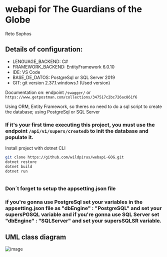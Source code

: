 # webapi for The Guardians of the Globe

Reto Sophos

## Details of configuration:

* LENGUAGE_BACKEND: C#
* FRAMEWORK_BACKEND: EntityFramework 6.0.10
* IDE: VS Code
* BASE_DE_DATOS: PostgreSql or SQL Server 2019
* GIT: git version 2.37.1.windows.1 (Used version)

Documentation on: endpoint `/swagger/` or `https://www.getpostman.com/collections/347517c2bc726ac861f6`

Using ORM, Entity Framework, so theres no need to do a sql script to create the database; using PostgreSql or SQL Server

### If it's your first time executing this project, you must use the endpoint `/api/v1/supers/createdb` to init the database and populate it.

Install project with dotnet CLI

```bash
git clone https://github.com/wildpirus/webapi-GOG.git
dotnet restore
dotnet build
dotnet run
  
```


### Don´t forget to setup the appsetting.json file

### if you're gonna use PostgreSql set your variables in the appsetting.json file as "dbEngine" : "PostgreSQL" and set your supersPGSQL variable and if you're gonna use SQL Server set "dbEngine" : "SQLServer" and set your supersSQLSR variable.


## UML class diagram
![image](https://user-images.githubusercontent.com/51038943/203902788-ca36fda3-8dcd-414a-b899-62eec2614d72.png)
